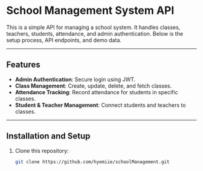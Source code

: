 # School Management System API

This is a simple API for managing a school system. It handles classes, teachers, students, attendance, and admin authentication. Below is the setup process, API endpoints, and demo data.

---

## Features

- **Admin Authentication**: Secure login using JWT.
- **Class Management**: Create, update, delete, and fetch classes.
- **Attendance Tracking**: Record attendance for students in specific classes.
- **Student & Teacher Management**: Connect students and teachers to classes.

---

## Installation and Setup

1. Clone this repository:
   ```bash
   git clone https://github.com/hyemiie/schoolManagement.git

